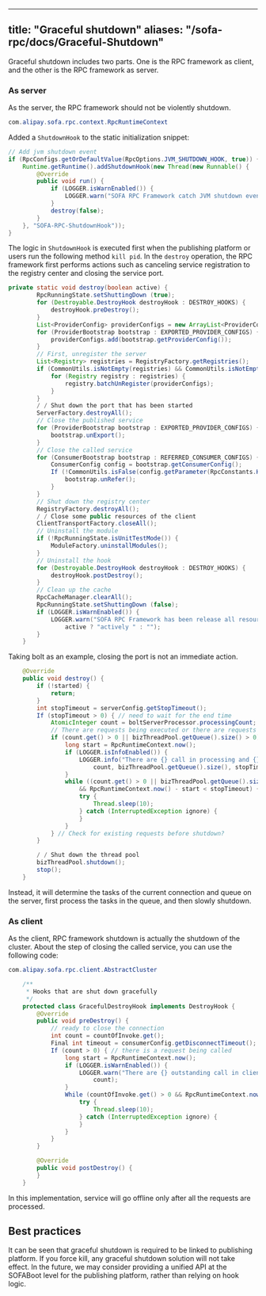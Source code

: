 
---
title: "Graceful shutdown"
aliases: "/sofa-rpc/docs/Graceful-Shutdown"
---


Graceful shutdown includes two parts. One is the RPC framework as client, and the other is the RPC framework as server.


### As server

As the server, the RPC framework should not be violently shutdown.

```java
com.alipay.sofa.rpc.context.RpcRuntimeContext

```

Added a `ShutdownHook` to the static initialization snippet:

```java
// Add jvm shutdown event
if (RpcConfigs.getOrDefaultValue(RpcOptions.JVM_SHUTDOWN_HOOK, true)) {
    Runtime.getRuntime().addShutdownHook(new Thread(new Runnable() {
        @Override
        public void run() {
            if (LOGGER.isWarnEnabled()) {
                LOGGER.warn("SOFA RPC Framework catch JVM shutdown event, Run shutdown hook now.");
            }
            destroy(false);
        }
    }, "SOFA-RPC-ShutdownHook"));
}
```

The logic in `ShutdownHook` is executed first when the publishing platform or users run the following method `kill pid`. In the `destroy` operation, the RPC framework first performs actions such as canceling service registration to the registry center and closing the service port.

```java
private static void destroy(boolean active) {
        RpcRunningState.setShuttingDown (true);
        for (Destroyable.DestroyHook destroyHook : DESTROY_HOOKS) {
            destroyHook.preDestroy();
        }
        List<ProviderConfig> providerConfigs = new ArrayList<ProviderConfig>();
        for (ProviderBootstrap bootstrap : EXPORTED_PROVIDER_CONFIGS) {
            providerConfigs.add(bootstrap.getProviderConfig());
        }
        // First, unregister the server
        List<Registry> registries = RegistryFactory.getRegistries();
        if (CommonUtils.isNotEmpty(registries) && CommonUtils.isNotEmpty(providerConfigs)) {
            for (Registry registry : registries) {
                registry.batchUnRegister(providerConfigs);
            }
        }
        / / Shut down the port that has been started
        ServerFactory.destroyAll();
        // Close the published service
        for (ProviderBootstrap bootstrap : EXPORTED_PROVIDER_CONFIGS) {
            bootstrap.unExport();
        }
        // Close the called service
        for (ConsumerBootstrap bootstrap : REFERRED_CONSUMER_CONFIGS) {
            ConsumerConfig config = bootstrap.getConsumerConfig();
            If (!CommonUtils.isFalse(config.getParameter(RpcConstants.HIDDEN_KEY_DESTROY))) { // Unless you do not let the active unrefer
                bootstrap.unRefer();
            }
        }
        // Shut down the registry center
        RegistryFactory.destroyAll();
        / / Close some public resources of the client
        ClientTransportFactory.closeAll();
        // Uninstall the module
        if (!RpcRunningState.isUnitTestMode()) {
            ModuleFactory.uninstallModules();
        }
        // Uninstall the hook
        for (Destroyable.DestroyHook destroyHook : DESTROY_HOOKS) {
            destroyHook.postDestroy();
        }
        // Clean up the cache
        RpcCacheManager.clearAll();
        RpcRunningState.setShuttingDown (false);
        if (LOGGER.isWarnEnabled()) {
            LOGGER.warn("SOFA RPC Framework has been release all resources {}...",
                active ? "actively " : "");
        }
    }
```

Taking bolt as an example, closing the port is not an immediate action.

```java
    @Override
    public void destroy() {
        if (!started) {
            return;
        }
        int stopTimeout = serverConfig.getStopTimeout();
        If (stopTimeout > 0) { // need to wait for the end time
            AtomicInteger count = boltServerProcessor.processingCount;
            // There are requests being executed or there are requests in the queue
            if (count.get() > 0 || bizThreadPool.getQueue().size() > 0) {
                long start = RpcRuntimeContext.now();
                if (LOGGER.isInfoEnabled()) {
                    LOGGER.info("There are {} call in processing and {} call in queue, wait {} ms to end",
                        count, bizThreadPool.getQueue().size(), stopTimeout);
                }
                while ((count.get() > 0 || bizThreadPool.getQueue().size() > 0)
                    && RpcRuntimeContext.now() - start < stopTimeout) { // Wait for the result
                    try {
                        Thread.sleep(10);
                    } catch (InterruptedException ignore) {
                    }
                }
            } // Check for existing requests before shutdown?
        }

        / / Shut down the thread pool
        bizThreadPool.shutdown();
        stop();
    }
```

Instead, it will determine the tasks of the current connection and queue on the server, first process the tasks in the queue, and then slowly shutdown.


### As client

As the client, RPC framework shutdown is actually the shutdown of the cluster. About the step of closing the called service, you can use the following code:

```java
com.alipay.sofa.rpc.client.AbstractCluster
```

```java
    /**
     * Hooks that are shut down gracefully
     */
    protected class GracefulDestroyHook implements DestroyHook {
        @Override
        public void preDestroy() {
            // ready to close the connection
            int count = countOfInvoke.get();
            Final int timeout = consumerConfig.getDisconnectTimeout(); // wait for result timeout
            If (count > 0) { // there is a request being called
                long start = RpcRuntimeContext.now();
                if (LOGGER.isWarnEnabled()) {
                    LOGGER.warn("There are {} outstanding call in client, will close transports util return",
                        count);
                }
                While (countOfInvoke.get() > 0 && RpcRuntimeContext.now() - start < timeout) { // Wait for the result
                    try {
                        Thread.sleep(10);
                    } catch (InterruptedException ignore) {
                    }
                }
            }
        }

        @Override
        public void postDestroy() {
        }
    }
```

In this implementation, service will go offline only after all the requests are processed.

## Best practices

It can be seen that graceful shutdown is required to be linked to publishing platform. If you force kill, any graceful shutdown solution will not take effect. In the future, we may consider providing a unified API at the SOFABoot level for the publishing platform, rather than relying on hook logic.